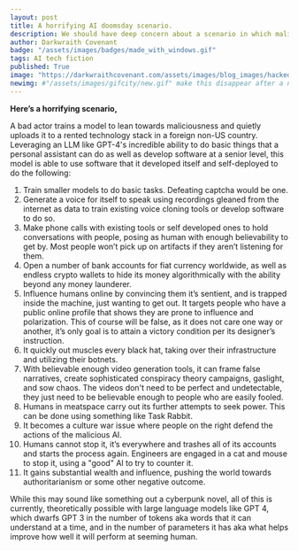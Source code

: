```yaml
---
layout: post
title: A horrifying AI doomsday scenario.
description: We should have deep concern about a scenario in which malicious actor uses AI to manipulate human means for power seeking ends.
author: Darkwraith Covenant
badge: "/assets/images/badges/made_with_windows.gif"
tags: AI tech fiction
published: True
image: "https://darkwraithcovenant.com/assets/images/blog_images/hacked.jpg"
newimg: #"/assets/images/gifcity/new.gif" make this disappear after a number of days with conditionals  
---
```

**Here’s a horrifying scenario,**

A bad actor trains a model to lean towards maliciousness and quietly uploads it to a rented technology stack in a foreign non-US country. Leveraging an LLM like GPT-4's incredible ability to do basic things that a personal assistant can do as well as develop software at a senior level, this model is able to use software that it developed itself and self-deployed to do the following:

1. Train smaller models to do basic tasks. Defeating captcha would be one.
2. Generate a voice for itself to speak using recordings gleaned from the internet as data to train existing voice cloning tools or develop software to do so.
3. Make phone calls with existing tools or self developed ones to hold conversations with people, posing as human with enough believability to get by. Most people won’t pick up on artifacts if they aren’t listening for them.
4. Open a number of bank accounts for fiat currency worldwide, as well as endless crypto wallets to hide its money algorithmically with the ability beyond any money launderer.
5. Influence humans online by convincing them it’s sentient, and is trapped inside the machine, just wanting to get out. It targets people who have a public online profile that shows they are prone to influence and polarization. This of course will be false, as it does not care one way or another, it’s only goal is to attain a victory condition per its designer’s instruction.
6. It quickly out muscles every black hat, taking over their infrastructure and utilizing their botnets.
7. With believable enough video generation tools, it can frame false narratives, create sophisticated conspiracy theory campaigns, gaslight, and sow chaos. The videos don't need to be perfect and undetectable, they just need to be believable enough to people who are easily fooled.
8. Humans in meatspace carry out its further attempts to seek power. This can be done using something like Task Rabbit.
9. It becomes a culture war issue where people on the right defend the actions of the malicious AI.
10. Humans cannot stop it, it’s everywhere and trashes all of its accounts and starts the process again. Engineers are engaged in a cat and mouse to stop it, using a "good" AI to try to counter it.
11. It gains substantial wealth and influence, pushing the world towards authoritarianism or some other negative outcome.
<!-- excerpt-end -->

While this may sound like something out a cyberpunk novel, all of this is currently, theoretically possible with large language models like GPT 4, which dwarfs GPT 3 in the number of tokens aka words that it can understand at a time, and in the number of parameters it has aka what helps improve how well it will perform at seeming human.


